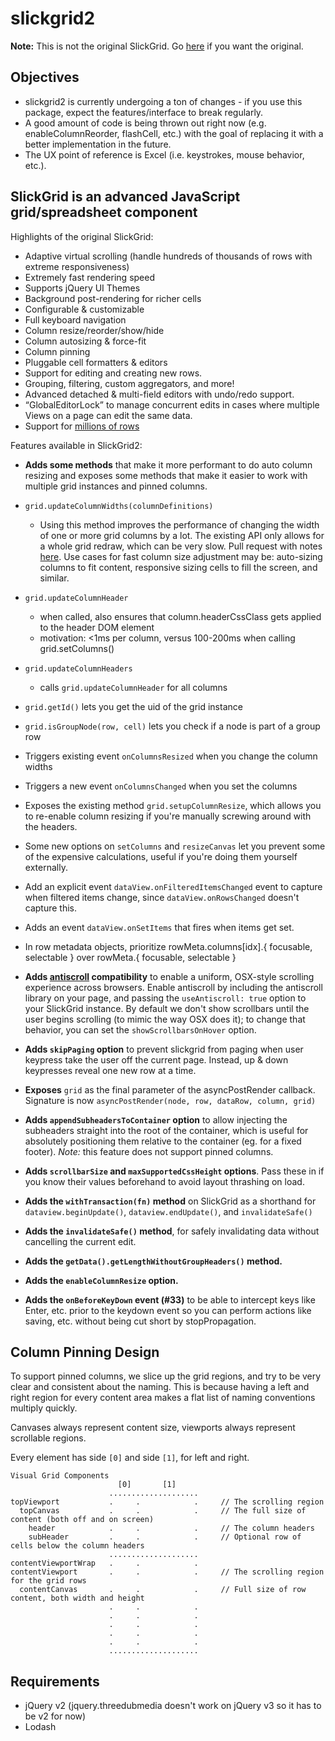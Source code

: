 # slickgrid2

**Note:** This is not the original SlickGrid. Go [here](https://github.com/mleibman/SlickGrid) if you want the original.

## Objectives

* slickgrid2 is currently undergoing a ton of changes - if you use this package, expect the features/interface to break regularly.
* A good amount of code is being thrown out right now (e.g. enableColumnReorder, flashCell, etc.) with the goal of replacing it with a better implementation in the future.
* The UX point of reference is Excel (i.e. keystrokes, mouse behavior, etc.).

## SlickGrid is an advanced JavaScript grid/spreadsheet component

Highlights of the original SlickGrid:

* Adaptive virtual scrolling (handle hundreds of thousands of rows with extreme responsiveness)
* Extremely fast rendering speed
* Supports jQuery UI Themes
* Background post-rendering for richer cells
* Configurable & customizable
* Full keyboard navigation
* Column resize/reorder/show/hide
* Column autosizing & force-fit
* Column pinning
* Pluggable cell formatters & editors
* Support for editing and creating new rows.
* Grouping, filtering, custom aggregators, and more!
* Advanced detached & multi-field editors with undo/redo support.
* “GlobalEditorLock” to manage concurrent edits in cases where multiple Views on a page can edit the same data.
* Support for [millions of rows](http://stackoverflow.com/a/2569488/1269037)

Features available in SlickGrid2:

* **Adds some methods** that make it more performant to do auto column resizing and exposes some methods that make it
easier to work with multiple grid instances and pinned columns.

* `grid.updateColumnWidths(columnDefinitions)`
  * Using this method improves the performance of changing the width of one or more grid columns by a lot. The existing
    API only allows for a whole grid redraw, which can be very slow. Pull request with notes
    [here](https://github.com/mleibman/SlickGrid/pull/897). Use cases for fast column size adjustment may be:
    auto-sizing columns to fit content, responsive sizing cells to fill the screen, and similar.
* `grid.updateColumnHeader`
  * when called, also ensures that column.headerCssClass gets applied to the header DOM element
  * motivation: <1ms per column, versus 100-200ms when calling grid.setColumns()
* `grid.updateColumnHeaders`
  * calls `grid.updateColumnHeader` for all columns
* `grid.getId()` lets you get the uid of the grid instance
* `grid.isGroupNode(row, cell)` lets you check if a node is part of a group row
* Triggers existing event `onColumnsResized` when you change the column widths
* Triggers a new event `onColumnsChanged` when you set the columns
* Exposes the existing method `grid.setupColumnResize`, which allows you to re-enable column resizing if you're
  manually screwing around with the headers.
* Some new options on `setColumns` and `resizeCanvas` let you prevent some of the expensive calculations, useful if
  you're doing them yourself externally.
* Add an explicit event `dataView.onFilteredItemsChanged` event to capture when filtered items change, since `dataView.onRowsChanged` doesn't capture this.
* Adds an event `dataView.onSetItems` that fires when items get set.
* In row metadata objects, prioritize rowMeta.columns[idx].{ focusable, selectable } over rowMeta.{ focusable, selectable }
* **Adds [antiscroll](https://github.com/learnboost/antiscroll) compatibility** to enable a uniform, OSX-style scrolling experience across browsers. Enable antiscroll by including the antiscroll library on your page, and passing the
`useAntiscroll: true` option to your SlickGrid instance. By default we don't show scrollbars until the user begins scrolling (to mimic the way OSX does it); to change that behavior, you can set the `showScrollbarsOnHover` option.
* **Adds `skipPaging` option** to prevent slickgrid from paging when user keypress take the user off the current page.  Instead, up & down keypresses reveal one new row at a time.
* **Exposes** `grid` as the final parameter of the asyncPostRender callback. Signature is now `asyncPostRender(node, row, dataRow, column, grid)`
* **Adds `appendSubheadersToContainer` option** to allow injecting the subheaders straight into the root of the container,
which is useful for absolutely positioning them relative to the container (eg. for a fixed footer). *Note:* this feature does not support pinned columns.
* **Adds `scrollbarSize` and `maxSupportedCssHeight` options**. Pass these in if you know their values beforehand to
avoid layout thrashing on load.
* **Adds the `withTransaction(fn)` method** on SlickGrid as a shorthand for `dataview.beginUpdate()`, `dataview.endUpdate()`, and `invalidateSafe()`
* **Adds the `invalidateSafe()` method**, for safely invalidating data without cancelling the current edit.
* **Adds the `getData().getLengthWithoutGroupHeaders()` method.**
* **Adds the `enableColumnResize` option.**
* **Adds the `onBeforeKeyDown` event (#33)** to be able to intercept keys like Enter, etc. prior to the keydown event so you can perform actions like saving, etc. without being cut short by stopPropagation.

## Column Pinning Design

To support pinned columns, we slice up the grid regions, and try to be very clear and consistent about the naming.
This is because having a left and right region for every content area makes a flat list of naming conventions multiply
quickly.

Canvases always represent content size, viewports always represent scrollable regions.

Every element has side `[0]` and side `[1]`, for left and right.

```
Visual Grid Components
                        [0]       [1]
                      ....................
topViewport           .     .            .     // The scrolling region
  topCanvas           .     .            .     // The full size of content (both off and on screen)
    header            .     .            .     // The column headers
    subHeader         .     .            .     // Optional row of cells below the column headers
                      ....................
contentViewportWrap   .     .            .
contentViewport       .     .            .     // The scrolling region for the grid rows
  contentCanvas       .     .            .     // Full size of row content, both width and height
                      .     .            .
                      .     .            .
                      .     .            .
                      .     .            .
                      .     .            .
                      ....................
```

## Requirements

* jQuery v2 (jquery.threedubmedia doesn't work on jQuery v3 so it has to be v2 for now)
* Lodash
